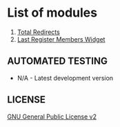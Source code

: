 # List of modules

1. [Total Redirects](https://github.com/SSYT/FG-Modules/releases/tag/fa_module_tr)
2. [Last Register Members Widget](https://github.com/SSYT/FG-Modules/releases/tag/fa_module_lrmw)

## AUTOMATED TESTING
* N/A - Latest development version

## LICENSE

[GNU General Public License v2](http://opensource.org/licenses/gpl-2.0.php)
